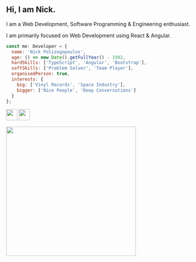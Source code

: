 <h2>Hi, I am Nick.</h2>

<p>I am a Web Development, Software Programming & Engineering enthusiast.</p>
<p>I am primarily focused on Web Development using React & Angular.</p>

```js
const me: Developer = {
  name: 'Nick Polizogopoulos',
  age: () => new Date().getFullYear() - 1992,
  hardSkills: ['TypeScript', 'Angular', 'Bootstrap'],
  softSkills: ['Problem Solver', 'Team Player'],
  organisedPerson: true,
  interests: {
    big: ['Vinyl Records', 'Space Industry'],
    bigger: ['Nice People', 'Deep Conversations']
  }
};
 ```

<a href="https://nick-polizogopoulos.web.app" targer="_blank"><img width="30px" src="https://ng-signature-generator.web.app/assets/social/web-logo.png"></a>
<a href="https://www.linkedin.com/in/nickpolizogopoulos/" targer="_blank"><img width="30px" src="https://upload.wikimedia.org/wikipedia/commons/thumb/c/ca/LinkedIn_logo_initials.png/800px-LinkedIn_logo_initials.png"></a> 

<img width="350px" src="https://github-readme-stats.vercel.app/api/top-langs/?username=nickpolizogopoulos&layout=compact" />

